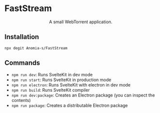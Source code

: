 # FastStream
<p align="center">
  A small WebTorrent application.
</p>

## Installation

```
npx degit Anomia-s/FastStream
```

## Commands
- `npm run dev`: Runs SvelteKit in dev mode
- `npm run start`: Runs SvelteKit in production mode
- `npm run electron`: Runs SvelteKit with electron in dev mode
- `npm run build`: Runs SvelteKit compiler
- `npm run dev:package`: Creates an Electron package (you can inspect the contents)
- `npm run package`: Creates a distributable Electron package

